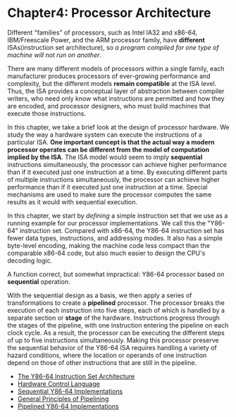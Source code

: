 # Chapter4: Processor Architecture

Different "families" of processors, such as Intel IA32 and x86-64, IBM/Freescale Power, and the ARM processor family, have **different** ISAs(instruction set architecture), so *a program compiled for one type of machine will not run on another*.

There are many different models of processors within a single family, each manufacturer produces processors of ever-growing performance and complexity, but the different models **remain compatible** at the ISA level. Thus, the ISA provides a conceptual layer of abstraction between compiler writers, who need only know what instructions are permitted and how they are encoded, and processor designers, who must build machines that execute those instructions.

In this chapter, we take a brief look at the design of processor hardware. We study the way a hardware system can execute the instructions of a particular ISA. **One important concept is that the actual way a modern processor operates can be different from the model of computation implied by the ISA**. The ISA model would seem to imply **sequential** instructions simultaneously, the processor can achieve higher performance than if it executed just one instruction at a time. By executing different parts of multiple instructions simultaneously, the processor can achieve higher performance than if it executed just one instruction at a time. Special mechanisms are used to make sure the processor computes the same results as it would with sequential execution.

In this chapter, we start by *defining* a simple instruction set that we use as a running example for our processor implementations. We call this the "Y86-64" instruction set. Compared with x86-64, the Y86-64 instruction set has fewer data types, instructions, and addressing modes. It also has a simple byte-level encoding, making the machine code less compact than the comparable x86-64 code, but also much easier to design the CPU's decoding logic.

A function correct, but somewhat impractical: Y86-64 processor based on **sequential** operation.

With the sequential design as a basis, we then apply a series of transformations to create a **pipelined** processor. The processor breaks the execution of each instruction into five steps, each of which is handled by a separate section or **stage** of the hardware. Instructions progress through the stages of the pipeline, with one instruction entering the pipeline on each clock cycle. As a result, the processor can be executing the different steps of up to five instructions simultaneously. Making this processor preserve the sequential behavior of the Y86-64 ISA requires handling a variety of hazard conditions, where the location or operands of one instruction depend on those of other instructions that are still in the pipeline.

- [The Y86-64 Instruction Set Architecture](./Y86-64ISA/README.md)
- [Hardware Control Language](./HCL/README.md)
- [Sequential Y86-64 Implementations](./sequential/README.md)
- [General Principles of Pipelining](./pipelining/principles.md)
- [Pipelined Y86-64 Implementations](./pipelining/implementations.md)
